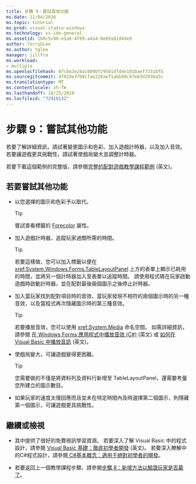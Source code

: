 ```yaml
---
title: 步驟 9：嘗試其他功能
ms.date: 11/04/2016
ms.topic: tutorial
ms.prod: visual-studio-windows
ms.technology: vs-ide-general
ms.assetid: 1b0c5c80-e5a6-4f69-a4a4-0e89a82d4de0
author: TerryGLee
ms.author: tglee
manager: jillfra
ms.workload:
- multiple
ms.openlocfilehash: 07c0a3e24ac089bf29501dfd4e101baef73318fb
ms.sourcegitcommit: 4f82de3fb0cfae226aef1abb40c47e63d2036a5c
ms.translationtype: MT
ms.contentlocale: zh-TW
ms.lasthandoff: 10/25/2019
ms.locfileid: "72919132"
---
```

# <a name="step-9-try-other-features"></a>步驟 9：嘗試其他功能
若要了解詳細資訊，請試著變更圖示和色彩、加入遊戲計時器，以及加入音效。 若要讓遊戲更具挑戰性，請試著使戲局變大並調整計時器。

若要下載這個範例的完整版，請參閱[完整的配對遊戲教學課程範例](https://code.msdn.microsoft.com/Complete-Matching-Game-4cffddba) \(英文\)。

## <a name="to-try-other-features"></a>若要嘗試其他功能

- 以您選擇的圖示和色彩予以取代。

    > [!TIP]
    > 嘗試查看標籤的 [Forecolor](<xref:System.Windows.Forms.Control.ForeColor%2A>) 屬性。

- 加入遊戲計時器，追蹤玩家過關所需的時間。

    > [!TIP]
    > 若要這樣做，您可以加入標籤以便在 <xref:System.Windows.Forms.TableLayoutPanel> 上方的表單上顯示已耗用的時間，並將另一個計時器加入至表單以追蹤時間。 請使用程式碼在玩家啟動遊戲時啟動計時器，並在配對最後兩個圖示之後停止計時器。

- 加入當玩家找到配對項目時的音效、當玩家發現不相符的兩個圖示時的另一種音效，以及當程式再次隱藏圖示時的第三種音效。

    > [!TIP]
    > 若要播放音效，您可以使用 <xref:System.Media> 命名空間。 如需詳細資訊，請參閱 [在 Windows Forms 應用程式中播放音效 (C#)](https://www.youtube.com/watch?v=qOh4ooHg1UU&feature=youtu.be) \(英文\) 或 [如何在 Visual Basic 中播放音訊](https://www.youtube.com/watch?v=-4oPDeQrtMs&feature=youtu.be) \(英文\)。

- 使戲局變大，可讓遊戲變得更困難。

    > [!TIP]
    > 您需要做的不僅是將資料列及資料行新增至 TableLayoutPanel，還需要考量您所建立的圖示數目。

- 如果玩家的速度太慢回應而且並未在特定時間內及時選擇第二個圖示，則隱藏第一個圖示，可讓遊戲更具挑戰性。

## <a name="to-continue-or-review"></a>繼續或檢視

- 其中提供了很好的免費視訊學習資源。 若要深入了解 Visual Basic 中的程式設計，請參閱 [Visual Basic 基礎：徹底初學者開發](https://channel9.msdn.com/Series/Visual-Basic-Development-for-Absolute-Beginners) \(英文\)。 若要深入瞭解中的C#程式設計，請參閱[ C#基本概念：適用于絕對初學者的開發](https://channel9.msdn.com/Series/C-Sharp-Fundamentals-Development-for-Absolute-Beginners)。

- 若要返回上一個教學課程步驟，請參閱[步驟 8：新增方法以驗證玩家是否贏了](../ide/step-8-add-a-method-to-verify-whether-the-player-won.md)。
